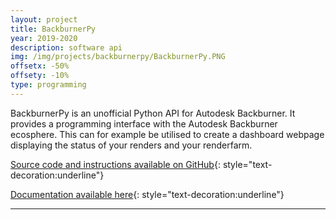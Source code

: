 ```yaml
---
layout: project
title: BackburnerPy
year: 2019-2020
description: software api
img: /img/projects/backburnerpy/BackburnerPy.PNG
offsetx: -50%
offsety: -10%
type: programming
---
```


BackburnerPy is an unofficial Python API for Autodesk Backburner. It provides a programming interface with the Autodesk Backburner ecosphere. This can for example be utilised to create a dashboard webpage displaying the status of your renders and your renderfarm.

[Source code and instructions available on GitHub](https://github.com/haryo-s/BackburnerPy){: style="text-decoration:underline"}

[Documentation available here](https://haryo-s.github.io/BackburnerPy/){: style="text-decoration:underline"}

<hr>




